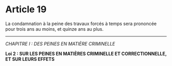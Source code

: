 # Article 19
La condamnation à la peine des travaux forcés à temps sera prononcée pour
trois ans au moins, et quinze ans au plus.
***
*CHAPITRE I : DES PEINES EN MATIÈRE CRIMINELLE*

**Loi 2 : SUR LES PEINES EN MATIÈRES CRIMINELLE ET CORRECTIONNELLE, ET SUR LEURS EFFETS**